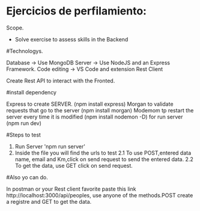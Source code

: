 # Ejercicios de perfilamiento:
Scope.

- Solve exercise to assess skills in the Backend


#Technologys.

Database -> Use MongoDB
Server -> Use NodeJS and an Express Framework.
Code editing -> VS Code and extension Rest Client

Create Rest API to interact with the Fronted.

#install dependency

Express to create SERVER. (npm install express)
Morgan to validate requests that go to the server (npm install morgan)
Modemom tp restart the server every time it is modified (npm install nodemon -D) for run server (npm run dev)

#Steps to test

1. Run Server 'npm run server'
2. Inside the file you will find the urls to test
  2.1 To use POST,entered data name, email and Km,click on send request to send the entered data.
  2.2 To get the data, use GET click on send request.

#Also yo can do.

In postman or your Rest client favorite paste this link http://localhost:3000/api/peoples, use anyone of the methods.POST create a registre and GET to get the data.


 

